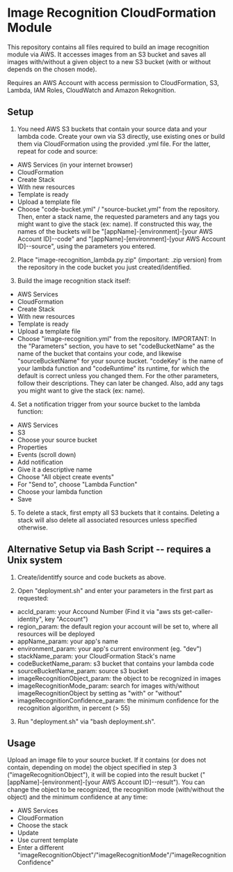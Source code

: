 # Image Recognition CloudFormation Module

This repository contains all files required to build an image recognition module via AWS. It accesses images from an S3 bucket and saves all images with/without a given object to a new S3 bucket (with or without depends on the chosen mode).

Requires an AWS Account with access permission to CloudFormation, S3, Lambda, IAM Roles, CloudWatch and Amazon Rekognition.


## Setup

1. You need AWS S3 buckets that contain your source data and your lambda code. Create your own via S3 directly, use existing ones or build them via CloudFormation using the provided .yml file. For the latter, repeat for code and source:
* AWS Services (in your internet browser)
* CloudFormation
* Create Stack
* With new resources
* Template is ready
* Upload a template file
* Choose "code-bucket.yml" / "source-bucket.yml" from the repository. Then, enter a stack name, the requested parameters and any tags you might want to give the stack (ex: name). If constructed this way, the names of the buckets will be "[appName]-[environment]-[your AWS Account ID]--code" and "[appName]-[environment]-[your AWS Account ID]--source", using the parameters you entered.

2. Place "image-recognition_lambda.py.zip" (important: .zip version) from the repository in the code bucket you just created/identified.

3. Build the image recognition stack itself:
* AWS Services
* CloudFormation
* Create Stack
* With new resources
* Template is ready
* Upload a template file
* Choose "image-recognition.yml" from the repository. IMPORTANT: In the "Parameters" section, you have to set "codeBucketName" as the name of the bucket that contains your code, and likewise "sourceBucketName" for your source bucket. "codeKey" is the name of your lambda function and "codeRuntime" its runtime, for which the default is correct unless you changed them. For the other parameters, follow their descriptions. They can later be changed. Also, add any tags you might want to give the stack (ex: name).

4. Set a notification trigger from your source bucket to the lambda function:
* AWS Services
* S3
* Choose your source bucket
* Properties
* Events (scroll down)
* Add notification
* Give it a descriptive name
* Choose "All object create events"
* For "Send to", choose "Lambda Function"
* Choose your lambda function
* Save

5. To delete a stack, first empty all S3 buckets that it contains. Deleting a stack will also delete all associated resources unless specified otherwise.


## Alternative Setup via Bash Script -- requires a Unix system

1. Create/identitfy source and code buckets as above.

2. Open "deployment.sh" and enter your parameters in the first part as requested:
* accId_param: your Accound Number (Find it via "aws sts get-caller-identity", key "Account")
* region_param: the default region your account will be set to, where all resources will be deployed
* appName_param: your app's name
* environment_param: your app's current environment (eg. "dev")
* stackName_param: your CloudFormation Stack's name
* codeBucketName_param: s3 bucket that contains your lambda code
* sourceBucketName_param: source s3 bucket
* imageRecognitionObject_param: the object to be recognized in images
* imageRecognitionMode_param: search for images with/without imageRecognitionObject by setting as "with" or "without"
* imageRecognitionConfidence_param: the minimum confidence for the recognition algorithm, in percent (> 55)

3. Run "deployment.sh" via "bash deployment.sh".


## Usage

Upload an image file to your source bucket. If it contains (or does not contain, depending on mode) the object specified in step 3 ("imageRecognitionObject"), it will be copied into the result bucket ("[appName]-[environment]-[your AWS Account ID]--result"). You can change the object to be recognized, the recognition mode (with/without the object) and the minimum confidence at any time:
* AWS Services
* CloudFormation
* Choose the stack
* Update
* Use current template
* Enter a different "imageRecognitionObject"/"imageRecognitionMode"/"imageRecognitionConfidence"

